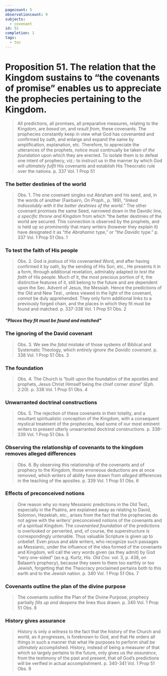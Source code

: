 ```yaml
---
pagecount: 5
observationcount: 9
subjects:
  - covenant
id: 51
completion: 1
tags:
  - toc
---
```

# Proposition 51. The relation that the Kingdom sustains to “the covenants of promise” enables us to appreciate the prophecies pertaining to the Kingdom.

>All predictions, all promises, all preparative measures, relating to the Kingdom, are *based on*, and *result from*, these covenants. The prophecies constantly keep in view what God has covenanted and confirmed by oath, and enlarge and expand the same by amplification, explanation, etc. Therefore, to appreciate the utterances of the prophets, notice must continually be taken of *the foundation* upon which they are erected. To isolate them is to defeat one intent of prophecy, viz.: to instruct us in the manner by which God will *ultimately fulfil* His covenants and establish His Theocratic rule over the nations.
>p. 337 Vol. 1 Prop 51
### The better destinies of the world
>Obs. 1. The one covenant singles out Abraham and his seed, and, in the words of another (Fairbairn, *On Proph.*, p. 189), “*linked indissolubly with it the better destinies of the world*.” The other covenant promises the same Seed, narrowed down in the Davidic line, *a specific throne and Kingdom* from which “the better destinies of the world are secured. This connection is observed by the prophets, and is held up *so prominently* that many writers (however they explain it) have designated it as “*the Abrahamic* type,” or “*the Davidic* type.”
>p. 337 Vol. 1 Prop 51 Obs. 1

### To test the faith of His people
>Obs. 2. God *is jealous* of His covenanted Word, and after having confirmed it by oath, by the sending of His Son, etc., He presents it in a form, through additional revelation, admirably adapted *to test the faith* of His people. Much of it, the most precious portion of it, the distinctive features of it, still belong to the future and are dependent upon the Sec. Advent of Jesus, the Messiah. Hence the predictions of the Old and New Test., unless viewed in the light of the covenant, *cannot* be duly apprehended. They only form additional links to a previously forged chain, and the places in which they fit must be found and matched.
>p. 337-338 Vol. 1 Prop 51 Obs. 2
##### "Places they fit must be found and matched"

### The ignoring of the David covenant
>Obs. 3. We see *the fatal mistake* of those systems of Biblical and Systematic Theology, which *entirely ignore the Davidic covenant*.
>p. 338 Vol. 1 Prop 51 Obs. 3
### The foundation
>Obs. 4. The Church is “built upon the foundation of the apostles and prophets, Jesus Christ Himself being the chief corner stone” (Eph. 2:20).
>p. 338 Vol. 1 Prop 51 Obs. 4
### Unwarranted doctrinal constructions
>Obs. 5. The rejection of these covenants in their totality, and a resultant spiritualistic conception of the Kingdom, with a consequent mystical treatment of the prophecies, lead some of our most eminent writers to present utterly unwarranted doctrinal constructions.
>p. 338-339 Vol. 1 Prop 51 Obs. 5
### Observing the relationship of covenants to the kingdom removes alleged differences
>Obs. 6. By observing this relationship of the covenants and of prophecy to the Kingdom, those erroneous deductions are at once removed, which writers of ability have drawn from *alleged* differences in the teaching of the apostles.
>p. 339 Vol. 1 Prop 51 Obs. 6
### Effects of preconceived notions
>One reason why so many Messianic predictions in the Old Test., especially in the Psalms, are explained away as relating to David, Solomon, Hezekiah, etc., arises from the fact that the prophecies do not agree with the writers’ preconceived notions of the covenants and of a spiritual Kingdom. The *covenanted foundation* of the predictions is overlooked or perverted, and, of course, the superstructure is correspondingly untenable. Thus valuable Scripture is given up to unbelief. Even pious and able writers, who recognize such passages as Messianic, under the influence of the idea formed of the covenants and Kingdom, will call the very words given (as they admit) by God “very one-sided” (as e.g. Kurtz, *His. Old Cov.* vol. 3, p. 438, on Balaam’s prophecy), because they seem to them too earthly or too Jewish, forgetting that the Theocracy proclaimed pertains both to this earth and to the Jewish nation.
>p. 340 Vol. 1 Prop 51 Obs. 7
### Covenants outline the plan of the divine purpose
>The covenants *outline* the Plan of the Divine Purpose; prophecy partially *fills up and deepens* the lines thus drawn.
>p. 340 Vol. 1 Prop 51 Obs. 8
### History gives assurance
>History is only *a witness* to the fact that the history of the Church and world, as it progresses, is foreknown to God, and that He orders all things in such a manner that what He purposes to perform shall be *ultimately* accomplished. History, instead of being a measurer of that which so largely pertains to the future, only gives us *the assurance*, from the testimony of the past and present, that *all* God’s predictions will be verified in actual accomplishment.
>p. 340-341 Vol. 1 Prop 51 Obs. 9






